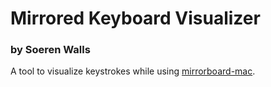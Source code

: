 # Mirrored Keyboard Visualizer

### by Soeren Walls

A tool to visualize keystrokes while using
[mirrorboard-mac](https://github.com/qubist/mirrorboard-mac).
